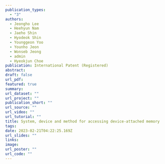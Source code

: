```yaml
---
publication_types:
  - "3"
authors:
  - Jeongho Lee
  - Heehyun Nam
  - Jaeho Shin
  - Hyodeok Shin
  - Younggeon Yoo
  - Younho Jeon
  - Wonseb Jeong
  - admin
  - Hyeokjun Choe
publication: International Patent (Registered)
abstract: 
draft: false
url_pdf: 
featured: true
summary: 
url_dataset: ""
url_project: ""
publication_short: ""
url_source: ""
url_video: ""
url_tutorial: ""
title: System, device and method for accessing device-attached memory
tags:
date: 2023-02-21T04:22:25.169Z
url_slides: ""
links:
image:
url_poster: ""
url_code: ""
---
```


